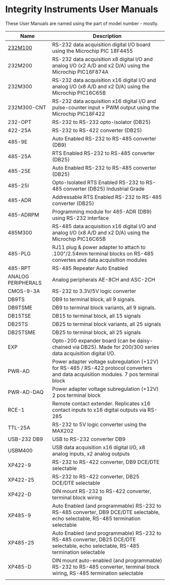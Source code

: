 # Integrity Instruments User Manuals

These User Manuals are named using the part of model number - mostly.

| Name | Description |
|------|-------------|
| [232M100](https://github.com/anthonykempka/Integrity-Instruments-Products/blob/main/Manuals/PDF/232-OPT1%20MANUAL.pdf) | RS-232 data acquisition digital I/O board using the Microchip PIC 18F4455 |
| 232M200 | RS-232 data acquisition x8 digital I/O and analog I/O (x2 A/D and x2 D/A) using the Microchip PIC16F874A |
| 232M300 | RS-232 data acquisition x16 digital I/O and analog I/O (x8 A/D and x2 D/A) using the Microchip PIC16C65B |
| 232M300-CNT | RS-232 data acquisition x16 digital I/O and pulse-counter input + PWM output using the Microchip PIC18F422 |
| 232-OPT | RS-232 to RS-232 opto-isolator (DB25) |
| 422-25A | RS-232 to RS-422 converter (DB25) |
| 485-9E | Auto Enabled RS-232 to RS-485 converter (DB9) |
| 485-25A | RTS Enabled RS-232 to RS-485 converter (DB25) |
| 485-25E | Auto Enabled RS-232 to RS-485 converter (DB25) |
| 485-25I | Opto-Isolated RTS Enabled RS-232 to RS-485 converter (DB25) Industrial Grade |
| 485-ADR | Addressable RTS Enabled RS-232 to RS-485 converter (DB25) |
| 485-ADRPM | Programming module for 485-ADR (DB9) using RS-232 interface |
| 485M300 | RS-485 data acquisition x16 digital I/O and analog I/O (x8 A/D and x2 D/A) using the Microchip PIC16C65B |
| 485-PLG | RJ11 plug & power adapter to attach to .100"/2.54mm terminal blocks on RS-485 convertes and data acquisition modules |
| 485-RPT | RS-485 Repeater Auto Enabled |
| ANALOG PERIPHERALS | Analog peripherals AE-8CH and ASC-2CH |
| CMOS-9-3A | RS-232 to 3.3V/5V logic converter |
| DB9TS | DB9 to terminal block, all 9 signals. |
| DB9TSME | DB9 to terminal block variants, all 9 signals. |
| DB15TSE | DB15 to terminal block, all 15 signals |
| DB25TS | DB25 to terminal block variants, all 25 signals |
| DB25TSME | DB25 to terminal block, all 25 signals |
| EXP | Opto-200 expander board (can be daisy-chained via DB25). Made for 200/300 series data acquisition digital I/O.  |
| PWR-AD | Power adapter voltage subregulation (+12V) for RS-485 / RS-422 protocol converters and data acquisition modules. 7 pos terminal block |
| PWR-AD-DAQ | Power adapter voltage subregulation (+12V) 2 pos terminal block |
| RCE-1 | Remote contact extender. Replicates x16 contact inputs to x16 digital outputs via RS-285 |
| TTL-25A | RS-232 to 5V logic converter using the MAX202 |
| USB-232 DB9 | USB to RS-232 converter DB9 |
| USBM400 | USB data acquisition x16 digital I/O, x8 analog inputs, x2 analog outputs |
| XP422-9 | RS-232 to RS-422 converter, DB9 DCE/DTE selectable |
| XP422-25 | RS-232 to RS-422 converter, DB25 DCE/DTE selectable |
| XP422-D | DIN mount RS-232 to RS-422 converter, terminal block wiring |
| XP485-9 | Auto Enabled (and programmable) RS-232 to RS-485 converter, DB9 DCE/DTE selectable, echo selectable, RS-485 termination selectable |
| XP485-25 | Auto Enabled (and programmable) RS-232 to RS-485 converter, DB25 DCE/DTE selectable, echo selectable, RS-485 termination selectable |
| XP485-D | DIN mount auto-enabled (and programmable) RS-232 to RS-485 converter, terminal block wiring, RS-485 termination selectable |
|  |  |

